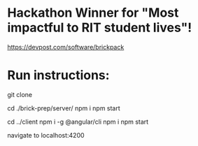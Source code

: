 # Hackathon Winner for "Most impactful to RIT student lives"!

https://devpost.com/software/brickpack

# Run instructions:


git clone 

cd ./brick-prep/server/
npm i
npm start


cd ../client
npm i -g @angular/cli
npm i
npm start

navigate to localhost:4200
